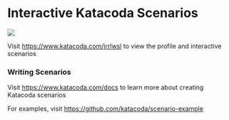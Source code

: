 # Interactive Katacoda Scenarios

[![](http://shields.katacoda.com/katacoda/jrrlwsl/count.svg)](https://www.katacoda.com/jrrlwsl "Get your profile on Katacoda.com")

Visit https://www.katacoda.com/jrrlwsl to view the profile and interactive scenarios

### Writing Scenarios
Visit https://www.katacoda.com/docs to learn more about creating Katacoda scenarios

For examples, visit https://github.com/katacoda/scenario-example
